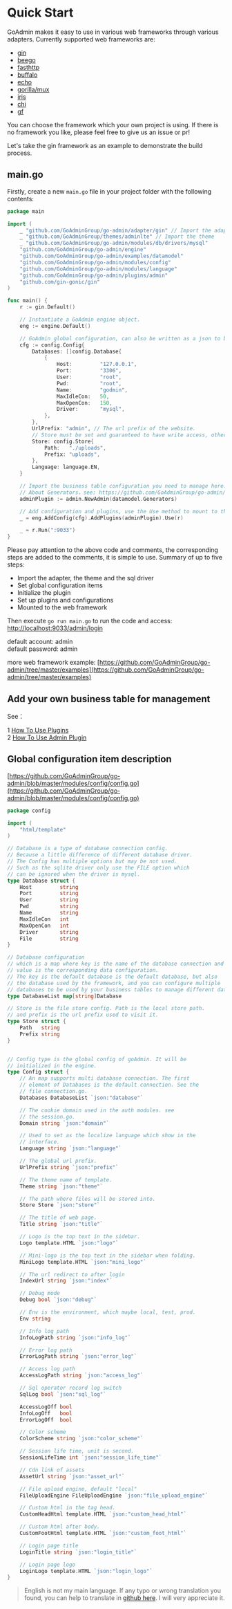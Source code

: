# Quick Start

GoAdmin makes it easy to use in various web frameworks through various adapters. Currently supported web frameworks are:

* [gin](http://github.com/gin-gonic/gin)
* [beego](https://github.com/astaxie/beego)
* [fasthttp](https://github.com/valyala/fasthttp)
* [buffalo](https://github.com/gobuffalo/buffalo)
* [echo](https://github.com/labstack/echo)
* [gorilla/mux](http://github.com/gorilla/mux)
* [iris](https://github.com/kataras/iris)
* [chi](https://github.com/go-chi/chi)
* [gf](https://github.com/gogf/gf)

You can choose the framework which your own project is using. If there is no framework you like, please feel free to give us an issue or pr!

Let's take the gin framework as an example to demonstrate the build process.

## main.go

Firstly, create a new `main.go` file in your project folder with the following contents:

```go
package main

import (
    _ "github.com/GoAdminGroup/go-admin/adapter/gin" // Import the adapter, it must be imported. If it is not imported, you need to define it yourself.
    _ "github.com/GoAdminGroup/themes/adminlte" // Import the theme
    _ "github.com/GoAdminGroup/go-admin/modules/db/drivers/mysql"
    "github.com/GoAdminGroup/go-admin/engine"
    "github.com/GoAdminGroup/go-admin/examples/datamodel"
    "github.com/GoAdminGroup/go-admin/modules/config"
    "github.com/GoAdminGroup/go-admin/modules/language"
    "github.com/GoAdminGroup/go-admin/plugins/admin"
    "github.com/gin-gonic/gin"
)

func main() {
    r := gin.Default()

    // Instantiate a GoAdmin engine object.
    eng := engine.Default()

    // GoAdmin global configuration, can also be written as a json to be imported.
    cfg := config.Config{
        Databases: []config.Database{
            {
                Host:         "127.0.0.1",
                Port:         "3306",
                User:         "root",
                Pwd:          "root",
                Name:         "godmin",
                MaxIdleCon:   50,
                MaxOpenCon:   150,
                Driver:       "mysql",
            },
        },
        UrlPrefix: "admin", // The url prefix of the website.
        // Store must be set and guaranteed to have write access, otherwise new administrator users cannot be added.
        Store: config.Store{
            Path:   "./uploads",
            Prefix: "uploads",
        },
        Language: language.EN,
    }

    // Import the business table configuration you need to manage here.
    // About Generators，see: https://github.com/GoAdminGroup/go-admin/blob/master/examples/datamodel/tables.go
    adminPlugin := admin.NewAdmin(datamodel.Generators)

    // Add configuration and plugins, use the Use method to mount to the web framework.
    _ = eng.AddConfig(cfg).AddPlugins(adminPlugin).Use(r)

    _ = r.Run(":9033")
}
```

Please pay attention to the above code and comments, the corresponding steps are added to the comments, it is simple to use. Summary of up to five steps:

* Import the adapter, the theme and the sql driver
* Set global configuration items
* Initialize the plugin
* Set up plugins and configurations
* Mounted to the web framework

Then execute `go run main.go` to run the code and access: [http://localhost:9033/admin/login](http://localhost:9033/admin/login)   
   
 default account: admin  
 default password: admin

more web framework example: [https://github.com/GoAdminGroup/go-admin/tree/master/examples](https://github.com/GoAdminGroup/go-admin/tree/master/examples)

## Add your own business table for management

See：  
  
 1 [How To Use Plugins](https://github.com/GoAdminGroup/docs/tree/6e0fd43bf11c6d16bff2906b1624a11008545dac/en/plugins/plugins/README.md)  
 2 [How To Use Admin Plugin](https://github.com/GoAdminGroup/docs/tree/6e0fd43bf11c6d16bff2906b1624a11008545dac/en/plugins/admin/README.md)

## Global configuration item description

[https://github.com/GoAdminGroup/go-admin/blob/master/modules/config/config.go](https://github.com/GoAdminGroup/go-admin/blob/master/modules/config/config.go)

```go
package config

import (
    "html/template"
)

// Database is a type of database connection config.
// Because a little difference of different database driver.
// The Config has multiple options but may be not used.
// Such as the sqlite driver only use the FILE option which
// can be ignored when the driver is mysql.
type Database struct {
    Host         string
    Port         string
    User         string
    Pwd          string
    Name         string
    MaxIdleCon   int
    MaxOpenCon   int
    Driver       string
    File         string
}

// Database configuration
// which is a map where key is the name of the database connection and 
// value is the corresponding data configuration.
// The key is the default database is the default database, but also 
// the database used by the framework, and you can configure multiple 
// databases to be used by your business tables to manage different databases.
type DatabaseList map[string]Database

// Store is the file store config. Path is the local store path.
// and prefix is the url prefix used to visit it.
type Store struct {
    Path   string
    Prefix string
}


// Config type is the global config of goAdmin. It will be
// initialized in the engine.
type Config struct {
    // An map supports multi database connection. The first
    // element of Databases is the default connection. See the
    // file connection.go.
    Databases DatabaseList `json:"database"`

    // The cookie domain used in the auth modules. see
    // the session.go.
    Domain string `json:"domain"`

    // Used to set as the localize language which show in the
    // interface.
    Language string `json:"language"`

    // The global url prefix.
    UrlPrefix string `json:"prefix"`

    // The theme name of template.
    Theme string `json:"theme"`

    // The path where files will be stored into.
    Store Store `json:"store"`

    // The title of web page.
    Title string `json:"title"`

    // Logo is the top text in the sidebar.
    Logo template.HTML `json:"logo"`

    // Mini-logo is the top text in the sidebar when folding.
    MiniLogo template.HTML `json:"mini_logo"`

    // The url redirect to after login
    IndexUrl string `json:"index"`

    // Debug mode
    Debug bool `json:"debug"`

    // Env is the environment, which maybe local, test, prod.
    Env string

    // Info log path
    InfoLogPath string `json:"info_log"`

    // Error log path
    ErrorLogPath string `json:"error_log"`

    // Access log path
    AccessLogPath string `json:"access_log"`

    // Sql operator record log switch
    SqlLog bool `json:"sql_log"`

    AccessLogOff bool
    InfoLogOff   bool
    ErrorLogOff  bool

    // Color scheme
    ColorScheme string `json:"color_scheme"`

    // Session life time, unit is second.
    SessionLifeTime int `json:"session_life_time"`

    // Cdn link of assets
    AssetUrl string `json:"asset_url"`

    // File upload engine, default "local"
    FileUploadEngine FileUploadEngine `json:"file_upload_engine"`

    // Custom html in the tag head.
    CustomHeadHtml template.HTML `json:"custom_head_html"`

    // Custom html after body.
    CustomFootHtml template.HTML `json:"custom_foot_html"`

    // Login page title
    LoginTitle string `json:"login_title"`

    // Login page logo
    LoginLogo template.HTML `json:"login_logo"`
}
```

> English is not my main language. If any typo or wrong translation you found, you can help to translate in [github here](https://github.com/GoAdminGroup/docs). I will very appreciate it.

